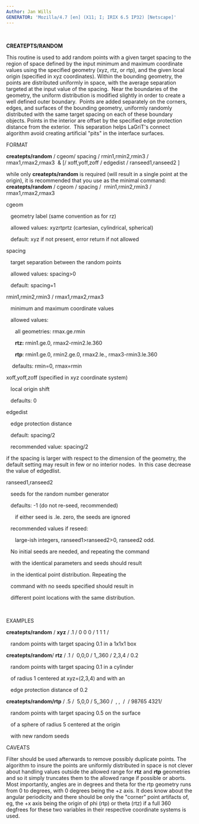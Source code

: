 ```yaml
---
Author: Jan Wills
GENERATOR: 'Mozilla/4.7 [en] (X11; I; IRIX 6.5 IP32) [Netscape]'
---
```


 

 **CREATEPTS/RANDOM**

  This routine is used to add random points with a given target
  spacing to the region of space defined by the input minimum and
  maximum coordinate values using the specified geometry (xyz, rtz, or
  rtp), and the given local origin (specified in xyz coordinates).
  Within the bounding geometry, the points are distributed uniformly
  in space, with the average separation targeted at the input value of
  the spacing.  Near the boundaries of the geometry, the uniform
  distribution is modified slightly in order to create a well defined
  outer boundary.  Points are added separately on the corners, edges,
  and surfaces of the bounding geometry, uniformly randomly
  distributed with the same target spacing on each of these boundary
  objects. Points in the interior are offset by the specified edge
  protection distance from the exterior.  This separation helps
  LaGriT's connect algorithm avoid creating artificial "pits" in the
  interface surfaces.

 FORMAT

  **createpts/random** / cgeom/ spacing / rmin1,rmin2,rmin3 /
  rmax1,rmax2,rmax3  & [/ xoff,yoff,zoff / edgedist /
  ranseed1,ranseed2 ]
 
  while only **createpts/random** is required (will result in a single
  point at the origin), it is recommended that you use as the minimal
  command: **createpts/random** / cgeom / spacing /  rmin1,rmin2,rmin3
  / rmax1,rmax2,rmax3
 
  cgeom

     geometry label (same convention as for rz)

     allowed values: xyzrtprtz (cartesian, cylindrical, spherical)

     default: xyz if not present, error return if not allowed
 
  spacing

     target separation between the random points

     allowed values: spacing&gt;0

     default: spacing=1
 
  rmin1,rmin2,rmin3 / rmax1,rmax2,rmax3

     minimum and maximum coordinate values

     allowed values:

        all geometries: rmax.ge.rmin

        **rtz:** rmin1.ge.0, rmax2-rmin2.le.360

        **rtp**: rmin1.ge.0, rmin2.ge.0, rmax2.le.,
  rmax3-rmin3.le.360

      defaults: rmin=0, rmax=rmin
 
  xoff,yoff,zoff (specified in xyz coordinate system)

     local origin shift

     defaults: 0
 
  edgedist

     edge protection distance

     default: spacing/2

     recommended value: spacing/2

  if the spacing is larger with respect to the dimension of the
  geometry, the default setting may result in few or no interior
  nodes.  In this case decrease the value of edgedlist.
 
  ranseed1,ranseed2

     seeds for the random number generator

     defaults: -1 (do not re-seed, recommended)

        if either seed is .le. zero, the seeds are ignored

     recommended values if reseed:

        large-ish integers, ranseed1&gt;ranseed2&gt;0, ranseed2 odd.

     No initial seeds are needed, and repeating the command

     with the identical parameters and seeds should result

     in the identical point distribution. Repeating the

     command with no seeds specified should result in

     different point locations with the same distribution.

   

 EXAMPLES

  **createpts/random** / **xyz** / .1 / 0 0 0 / 1 1 1 /

     random points with target spacing 0.1 in a 1x1x1 box
 
  **createpts/random**/ **rtz** / .1 /  0,0,0 / 1,,360 / 2,3,4 /
  0.2

     random points with target spacing 0.1 in a cylinder

     of radius 1 centered at xyz=(2,3,4) and with an

     edge protection distance of 0.2
 
  **createpts/random/rtp** / .5 /  5,0,0 / 5,,360 /  , ,  /  /
  98765 4321/

     random points with target spacing 0.5 on the surface

     of a sphere of radius 5 centered at the origin

     with new random seeds

 CAVEATS

  Filter should be used afterwards to remove possibly duplicate
  points. The algorithm to insure the points are uniformly distributed
  in space is not clever about handling values outside the allowed
  range for **rtz** and **rtp** geometries and so it simply truncates
  them to the allowed range if possible or aborts. Most importantly,
  angles are in degrees and theta for the rtp geometry runs from 0 to
   degrees, with 0 degrees being the +z axis. It does know about
  the angular periodicity and there should be only the "corner" point
  artifacts of, eg, the +x axis being the origin of phi (rtp) or theta
  (rtz) if a full 360 degfrees for these two variables in their
  respective coordinate systems is used.
